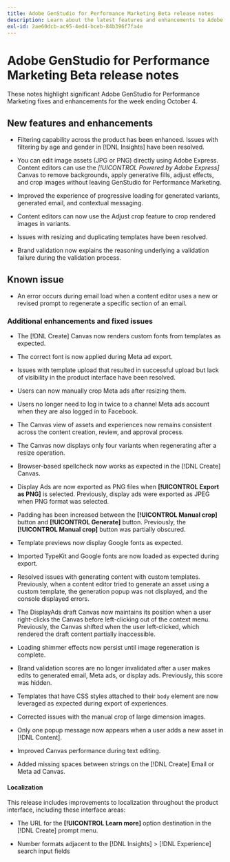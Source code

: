 ```yaml
---
title: Adobe GenStudio for Performance Marketing Beta release notes
description: Learn about the latest features and enhancements to Adobe GenStudio for Performance Marketing.
exl-id: 2ae60dcb-ac95-4ed4-bceb-84b396f7fa4e
---
```

# Adobe GenStudio for Performance Marketing Beta release notes

These notes highlight significant Adobe GenStudio for Performance Marketing fixes and enhancements for the week ending October 4.

## New features and enhancements

* Filtering capability across the product has been enhanced. Issues with filtering by age and gender in [!DNL Insights] have been resolved.  <!-- GS-1198 -->

* You can edit image assets (JPG or PNG) directly using Adobe Express. Content editors can use the _[!UICONTROL Powered by Adobe Express]_ Canvas to remove backgrounds, apply generative fills, adjust effects, and crop images without leaving GenStudio for Performance Marketing. <!-- GS-4615 -->

* Improved the experience of progressive loading for generated variants, generated email, and contextual messaging. <!-- GS-4651 3062-->

* Content editors can now use the Adjust crop feature to crop rendered images in variants. <!-- GS-2342 -->

* Issues with resizing and duplicating templates have been resolved. <!-- GS-4895 --> 

* Brand validation now explains the reasoning underlying a validation failure during the validation process.

## Known issue

* An error occurs during email load when a content editor uses a new or revised prompt to regenerate a specific section of an email. <!-- GS-5913 -->

### Additional enhancements and fixed issues

* The [!DNL Create] Canvas now renders custom fonts from templates as expected. <!-- GS-3415 -->

* The correct font is now applied during Meta ad export. <!-- GS-5875 -->

* Issues with template upload that resulted in successful upload but lack of visibility in the product interface have been resolved. <!-- GS-4815 5650--> 

* Users can now manually crop Meta ads after resizing them. <!-- GS-5871 -->

* Users no longer need to log in twice to a channel Meta ads account when they are also logged in to Facebook. <!-- GS-3009 --> 

* The Canvas view of assets and experiences now remains consistent across the content creation, review, and approval process. <!-- GS-5877 --> 

* The Canvas now displays only four variants when regenerating after a resize operation. <!-- GS-5869 --> 

* Browser-based spellcheck now works as expected in the [!DNL Create] Canvas. <!-- GS-5760 --> 

* Display Ads are now exported as PNG files when **[!UICONTROL Export as PNG]** is selected. Previously, display ads were exported as JPEG when PNG format was selected. <!-- GS-5545 --> 

* Padding has been increased between the **[!UICONTROL Manual crop]** button and **[!UICONTROL Generate]** button. Previously, the **[!UICONTROL Manual crop]** button was partially obscured.  <!-- GS-6084 -->

* Template previews now display Google fonts as expected.  <!-- GS-5946 -->

* Imported TypeKit and Google fonts are now loaded as expected during export. <!-- GS-5948 -->

* Resolved issues with generating content with custom templates. Previously, when a content editor tried to generate an asset using a custom template, the generation popup was not displayed, and the console displayed errors. <!-- GS-5262 -->

* The DisplayAds draft Canvas now maintains its position when a user right-clicks the Canvas before left-clicking out of the context menu. Previously, the Canvas shifted when the user left-clicked, which rendered the draft content partially inaccessible.  <!-- GS-5687 -->

* Loading shimmer effects now persist until image regeneration is complete.   <!-- GS-5811 -->

* Brand validation scores are no longer invalidated after a user makes edits to generated email, Meta ads, or display ads. Previously, this score was hidden. <!-- GS-5379 --> 

* Templates that have CSS styles attached to their `body` element are now leveraged as expected during export of experiences. <!-- GS-5947 --> 

* Corrected issues with the manual crop of large dimension images. <!-- GS-6039 --> 

* Only one popup message now appears when a user adds a new asset in [!DNL Content]. <!-- GS-5020 --> 

* Improved Canvas performance during text editing.  <!-- GS-5118 --> 

* Added missing spaces between strings on the [!DNL Create] Email or Meta ad Canvas. <!-- GS-5019 --> 

#### Localization

This release includes improvements to localization throughout the product interface, including these interface areas:

* The URL for the **[!UICONTROL Learn more]** option destination in the [!DNL Create] prompt menu. <!-- GS-5029 --> 

* Number formats adjacent to the [!DNL Insights] > [!DNL Experience] search input fields <!-- GS-4494 --> 
